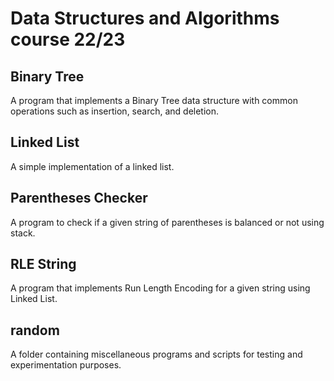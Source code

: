 # Data Structures and Algorithms course 22/23




## Binary Tree
A program that implements a Binary Tree data structure with common operations such as insertion, search, and deletion.

## Linked List
A simple implementation of a linked list.


## Parentheses Checker 
A program to check if a given string of parentheses is balanced or not using stack.

## RLE String
A program that implements Run Length Encoding for a given string using Linked List.


## random
A folder containing miscellaneous programs and scripts for testing and experimentation purposes.
